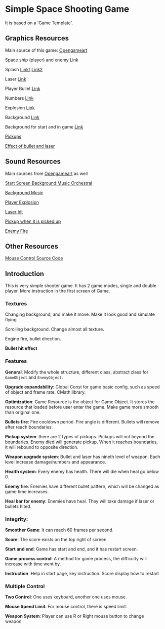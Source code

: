 # Simple Space Shooting Game

It is based on a 'Game Template'.

## Graphics Resources

Main source of this game: [Opengameart](http://opengameart.org) 

Space ship (player) and enemy [Link](https://opengameart.org/content/space-shooter-ships-and-sprites-from-the-game-frozen-moons)

Splash [Link1](https://opengameart.org/content/splash-effect-32x32) [Link2](https://opengameart.org/content/water-splash)

Laser [Link](https://opengameart.org/content/laser-effect-sheet)

Player Bullet [Link](https://opengameart.org/content/m484-lightning-weapon)

Numbers [Link](https://opengameart.org/content/numbers-collection)

Explosion [Link](https://opengameart.org/content/explosion)

Background [Link](https://opengameart.org/content/grid-hud)

Background for start and in game [Link](https://opengameart.org/content/stars-parallax-backgrounds)

[Pickups](https://opengameart.org/content/pickup-items-icons)

[Effect of bullet and laser](https://opengameart.org/content/explosions-2)

## Sound Resources

Main sources from [Opengameart](http://opengameart.org) as well

[Start Screen Background Music Orchestral](https://opengameart.org/content/space-orchestral)

[Background Music](https://opengameart.org/content/space-1)

[Player Explosion](https://opengameart.org/content/explosion-0) 

[Laser hit](https://opengameart.org/content/force-field-electric-hum)

[Pickup when it is picked up](https://opengameart.org/content/positive-item-pickup-yo-frankie)

[Enemy Fire](https://opengameart.org/content/q009s-weapon-sounds)

## Other Resources

[Mouse Control Source Code](https://www.gamedev.net/tutorials/programming/general-and-gameplay-programming/java-games-keyboard-and-mouse-r2439/)

## Introduction

This is very simple shooter game. It has 2 game modes, single and double player. More instruction in the first screen of Game.

### Textures

Changing background, and make it move. Make it look good and simulate flying

Scrolling background. Change almost all texture.

Engine fire, bullet direction.

**Bullet hit effect**

### Features

**General**: Modify the whole structure, different class, abstract class for `GameObject` and `EnemyObject`.

**Upgrade expandability**: Global Const for game basic config, such as speed of object and frame rate. CMath library.

**Optimization**: Game Resource is the object for Game Object. It stores the resource that loaded before user enter the game. Make game more smooth than original one.

**Bullets fire**: Fire cooldown period. Fire angle is different. Bullets will remove after reach boundaries.

**Pickup system**: there are 2 types of pickups. Pickups will not beyond the boundaries. Enemy died will generate pickup. When it reaches boundaries, it will rebound to opposite direction.

**Weapon upgrade system**: Bullet and laser has nineth level of weapon. Each level increase damage/numbers and appearance.

**Health system**: Every enemy has health. There will die when heal go below 0.

**Enemy fire**: Enemies have different bullet pattern, which will be changed as game time increases.

**Heal bar for enemy**: Enemies have heal. They will take damage if laser or bullets hited.

### Integrity:

**Smoother Game**: It can reach 60 frames per second.

**Score**: The score exists on the top right of screen

**Start and end**: Game has start and end, and it has restart screen.

**Game process control**: A method for game process, the difficulty will increase with time went by.

**Instruction**: Help in start page, key instruction. Score display how to restart

### Multiple Control

**Two Control**: One uses keyboard, another one uses mouse.

**Mouse Speed Limit**: For mouse control, there is speed limit.

**Weapon System**: Player can use R or Right mouse button to change weapon.
